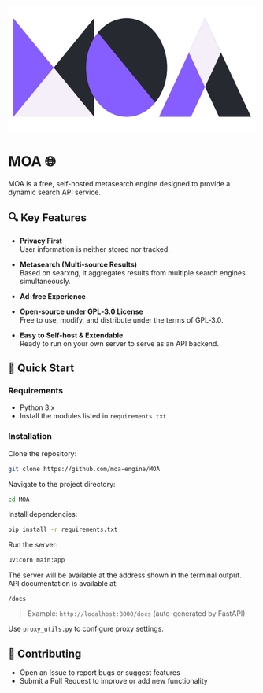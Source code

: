 <div align="center">
  <img src="./static/MOAfull.png" alt="MOA" height="256px">
</div>


# MOA 🌐

MOA is a free, self-hosted metasearch engine designed to provide a dynamic search API service.



## 🔍 Key Features

- **Privacy First**  
  User information is neither stored nor tracked.

- **Metasearch (Multi-source Results)**  
  Based on searxng, it aggregates results from multiple search engines simultaneously.

- **Ad-free Experience**  

- **Open-source under GPL‑3.0 License**  
  Free to use, modify, and distribute under the terms of GPL‑3.0.

- **Easy to Self-host & Extendable**  
  Ready to run on your own server to serve as an API backend.



## 🚀 Quick Start

### Requirements
- Python 3.x
- Install the modules listed in `requirements.txt`

### Installation

Clone the repository:

```bash
git clone https://github.com/moa-engine/MOA
```

Navigate to the project directory:

```bash
cd MOA
```

Install dependencies:

```bash
pip install -r requirements.txt
```

Run the server:

```bash
uvicorn main:app
```

The server will be available at the address shown in the terminal output.  
API documentation is available at:

```
/docs
```

> Example: `http://localhost:8000/docs` (auto-generated by FastAPI)

Use `proxy_utils.py` to configure proxy settings.



## 🤝 Contributing

- Open an Issue to report bugs or suggest features
- Submit a Pull Request to improve or add new functionality
